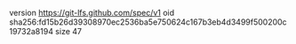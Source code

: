version https://git-lfs.github.com/spec/v1
oid sha256:fd15b26d39308970ec2536ba5e750624c167b3eb4d3499f500200c19732a8194
size 47
